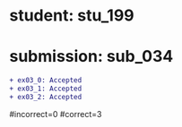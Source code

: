 # student: stu_199
# submission: sub_034

```diff
+ ex03_0: Accepted
+ ex03_1: Accepted
+ ex03_2: Accepted
```
#incorrect=0
#correct=3
